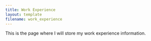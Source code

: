 ```yaml
---
title: Work Experience
layout: template
filename: work_experience
--- 
```


This is the page where I will store my work experience information.

